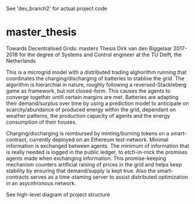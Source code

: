 See 'dev_branch2' for actual project code

# master_thesis
Towards Decentralised Grids:
masters Thesis Dirk van den Biggelaar 2017-2018 for the degree of Systems and Control engineer at the TU Delft, the Netherlands 

This is a microgrid model with a distributed trading alghorithm running that coordinates the charging/discharging of batteries to stablise the grid. The algorithm is hierarchial in nature, roughly following a reversed-Stackleberg game as framework, but not closed-form. This causes the agents to converge together untill certain margins are met. Batteries are adapting their demand/surplus over time by using a prediction model to anticipate on scarcity/abundance of produced energy within the grid, dependant on weather patterns, the production capacity of agents and the energy consumption of their houses. 

Charging/discharging is reimbursed by minting/burning tokens on a smart-contract, currently deployed on an Ethereum test-network. Minimal information is exchanged between agents. The minimum of information that is really needed is logged in the public ledger, to etch-in-rock the promises agents made when exchanging information. This promise-keeping mechanism counters artificial raising of prices in the grid and helps keep stability by ensuring that demand/supply is kept true. Also the smart-contracts serves as a time-staming server to assist distributed optimization in an asycnhronous network.

See high-level diagram of project structure

